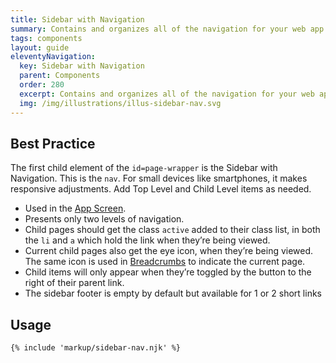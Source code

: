 ```yaml
---
title: Sidebar with Navigation
summary: Contains and organizes all of the navigation for your web app.
tags: components
layout: guide
eleventyNavigation:
  key: Sidebar with Navigation
  parent: Components
  order: 280
  excerpt: Contains and organizes all of the navigation for your web app.
  img: /img/illustrations/illus-sidebar-nav.svg
---
```


## Best Practice

The first child element of the `id=page-wrapper` is the Sidebar with Navigation. This is the `nav`. For small devices like smartphones, it makes responsive adjustments. Add Top Level and Child Level items as needed.

- Used in the [App Screen](/components/app-screen/).
- Presents only two levels of navigation.
- Child pages should get the class `active` added to their class list, in both the `li` and `a` which hold the link when they’re being viewed.
- Current child pages also get the eye icon, <span class="fas fa-eye" aria-hidden="true"></span> when they’re being viewed. The same icon is used in [Breadcrumbs](/components/breadcrumbs) to indicate the current page.
- Child items will only appear when they’re toggled by the button to the right of their parent link.
- The sidebar footer is empty by default but available for 1 or 2 short links

## Usage

```html
{% include 'markup/sidebar-nav.njk' %}
```
